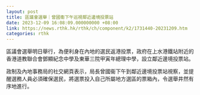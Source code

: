 ```yaml
---
layout: post
title: 區議會選舉｜曾國衞下午巡視鄰近邊境投票站
date: 2023-12-09 16:08:09.000000000 +08:00
link: https://news.rthk.hk/rthk/ch/component/k2/1731440-20231209.htm
categories: rthk
---
```


區議會選舉明日舉行，為便利身在內地的選民返港投票，政府在上水港鐵站附近的香港道教聯合會鄧顯紀念中學及東華三院甲寅年總理中學，設立鄰近邊境投票站。

政制及內地事務局的社交網頁表示，局長曾國衞下午到鄰近邊境投票站視察，並提醒選務人員必須確保選民，將選票投入自己所屬地方選區的票箱內，令選舉井然有序地進行。
